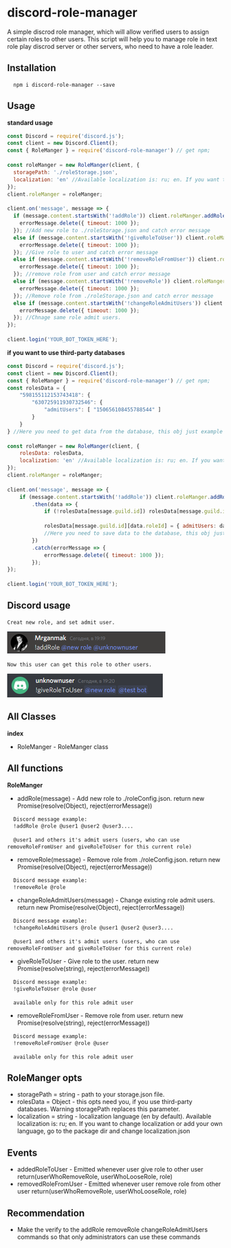 # discord-role-manager
A simple discrod role manager, which will allow verified users to assign certain roles to other users.
This script will help you to manage role in text role play discrod server or other servers, who need to have a role leader.

## Installation 
```
  npm i discord-role-manager --save
```

## Usage
**standard usage**
```js
const Discord = require('discord.js');
const client = new Discord.Client();
const { RoleManger } = require('discord-role-manager') // get npm;

const roleManger = new RoleManger(client, {
  storagePath: './roleStorage.json',
  localization: 'en' //Available localization is: ru; en. If you want to change localization or add your own language, go to the package dir and change localization.json
});
client.roleManger = roleManger;

client.on('message', message => {
  if (message.content.startsWith('!addRole')) client.roleManger.addRole(message).catch(errorMessage => {
	errorMessage.delete({ timeout: 1000 });
  }); //Add new role to ./roleStorage.json and catch error message
  else if (message.content.startsWith('!giveRoleToUser')) client.roleManger.giveRoleToUser(message).catch(errorMessage => {
	errorMessage.delete({ timeout: 1000 });
  }); //Give role to user and catch error message
  else if (message.content.startsWith('!removeRoleFromUser')) client.roleManger.removeRoleFromUser(message).catch(errorMessage => {
	errorMessage.delete({ timeout: 1000 });
  }); //remove role from user and catch error message
  else if (message.content.startsWith('!removeRole')) client.roleManger.removeRole(message).catch(errorMessage => {
	errorMessage.delete({ timeout: 1000 });
  }); //Remove role from ./roleStorage.json and catch error message
  else if (message.content.startsWith('!changeRoleAdmitUsers')) client.roleManger.changeRoleAdmitUsers(message).catch(errorMessage => {
	errorMessage.delete({ timeout: 1000 });
  }); //Chnage same role admit users.
});

client.login('YOUR_BOT_TOKEN_HERE');
```
**if you want to use third-party databases**
```js
const Discord = require('discord.js');
const client = new Discord.Client();
const { RoleManger } = require('discord-role-manager') // get npm;
const rolesData = {
	"598155112153743418": {
		"630725911930732546": {
			"admitUsers": [ "150656108455788544" ]
		}
	}
} //Here you need to get data from the database, this obj just example

const roleManger = new RoleManger(client, {
	rolesData: rolesData,
	localization: 'en' //Available localization is: ru; en. If you want to change localization or add your own language, go to the package dir and change localization.json
});
client.roleManger = roleManger;

client.on('message', message => {
	if (message.content.startsWith('!addRole')) client.roleManger.addRole(message)
		.then(data => {
			if (!rolesData[message.guild.id]) rolesData[message.guild.id] = { };

			rolesData[message.guild.id][data.roleId] = { admitUsers: data.admitUsers };
			//Here you need to save data to the database, this obj just example
		})
		.catch(errorMessage => {
			errorMessage.delete({ timeout: 1000 });
		});
});

client.login('YOUR_BOT_TOKEN_HERE');
```

## Discord usage
```
Creat new role, and set admit user.
```
![](images/usage(2).png "Creat new role, and set admit user.")
```
Now this user can get this role to other users.
```
![](images/usage.png "Now this user can get this rol to other users.")
## All Classes
  **index**
  - RoleManger - RoleManger class
  
 ## All functions
  **RoleManger**
  - addRole(message) - Add new role to ./roleConfig.json. return new Promise(resolve(Object), reject(errorMessage))
  ```
	Discord message example:
	!addRole @role @user1 @user2 @user3....
	
	@user1 and others it's admit users (users, who can use removeRoleFromUser and giveRoleToUser for this current role)
  ```
  - removeRole(message) - Remove role from ./roleConfig.json. return new Promise(resolve(Object), reject(errorMessage))
  ```
	Discord message example:
	!removeRole @role
  ```
  - changeRoleAdmitUsers(message) - Change existing role admit users. return new Promise(resolve(Object), reject(errorMessage))
  ```
	Discord message example:
	!changeRoleAdmitUsers @role @user1 @user2 @user3....
	
	@user1 and others it's admit users (users, who can use removeRoleFromUser and giveRoleToUser for this current role)
  ```
  - giveRoleToUser - Give role to the user. return new Promise(resolve(string), reject(errorMessage))
  ```
	Discord message example:
	!giveRoleToUser @role @user
	
	available only for this role admit user
  ```
  - removeRoleFromUser - Remove role from user. return new Promise(resolve(string), reject(errorMessage))
  ```
	Discord message example:
	!removeRoleFromUser @role @user
	
	available only for this role admit user
  ```
  
## RoleManger opts
  - storagePath = string - path to your storage.json file.
  - rolesData = Object - this opts need you, if you use third-party databases. Warning storagePath replaces this parameter.
  - localization = string - localization language (en by default). Available localization is: ru; en. If you want to change localization or add your own language, go to the package dir and change localization.json
 
## Events
  - addedRoleToUser -  Emitted whenever user give role to other user return(userWhoRemoveRole, userWhoLooseRole, role)
  - removedRoleFromUser - Emitted whenever user remove role from other user return(userWhoRemoveRole, userWhoLooseRole, role)

## Recommendation
  - Make the verify to the addRole removeRole changeRoleAdmitUsers commands so that only administrators can use these commands